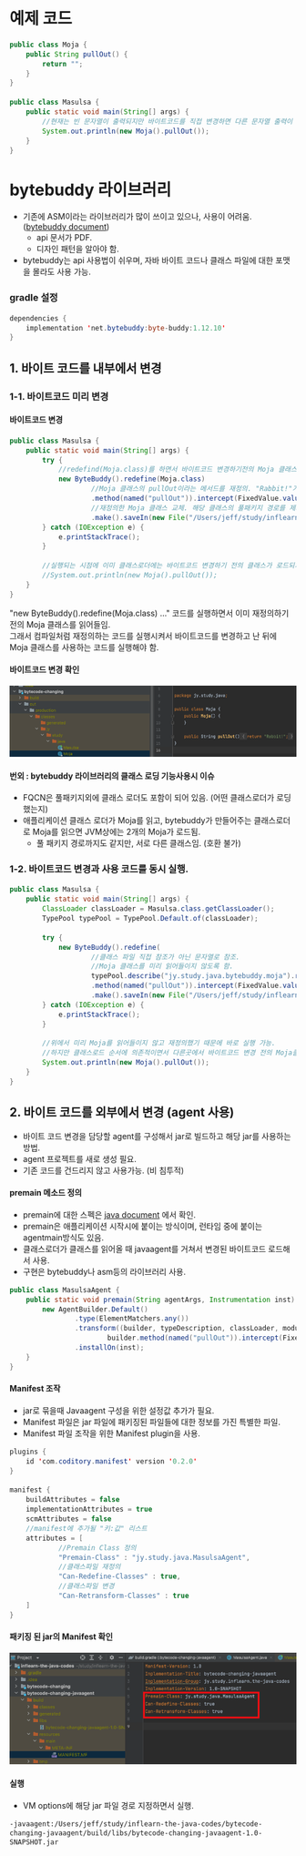 # 예제 코드

```java
public class Moja {
    public String pullOut() {
        return "";
    }
}

public class Masulsa {
    public static void main(String[] args) {
        //현재는 빈 문자열이 출력되지만 바이트코드를 직접 변경하면 다른 문자열 출력이 가능.
        System.out.println(new Moja().pullOut());
    }
}
```

# bytebuddy 라이브러리

* 기존에 ASM이라는 라이브러리가 많이 쓰이고 있으나, 사용이 어려움. ([bytebuddy document](https://bytebuddy.net))
    * api 문서가 PDF.
    * 디자인 패턴을 알아야 함.
* bytebuddy는 api 사용법이 쉬우며, 자바 바이트 코드나 클래스 파일에 대한 포맷을 몰라도 사용 가능.

### gradle 설정

```java
dependencies {
    implementation 'net.bytebuddy:byte-buddy:1.12.10'
}
```

## 1. 바이트 코드를 내부에서 변경

### 1-1. 바이트코드 미리 변경

#### 바이트코드 변경

```java
public class Masulsa {
    public static void main(String[] args) {
        try {
            //redefind(Moja.class)를 하면서 바이트코드 변경하기전의 Moja 클래스를 로드함. (이미 바이트코드 변경전의 클래스가 로드되기때문에 맨 아래의 실제 사용코드와 동시에 구동 불가)
            new ByteBuddy().redefine(Moja.class)
                    //Moja 클래스의 pullOut이라는 메서드를 재정의. "Rabbit!"가 반환되도록 수정.
                    .method(named("pullOut")).intercept(FixedValue.value("Rabbit!"))
                    //재정의한 Moja 클래스 교체. 해당 클래스의 풀패키지 경로를 제외한 경로를 지정.
                    .make().saveIn(new File("/Users/jeff/study/inflearn-the-java-codes/bytecode-changing/out/production/classes/"));
        } catch (IOException e) {
            e.printStackTrace();
        }

        //실행되는 시점에 이미 클래스로더에는 바이트코드 변경하기 전의 클래스가 로드되기때문에 동시 실행 불가.
        //System.out.println(new Moja().pullOut());
    }
}
```

"new ByteBuddy().redefine(Moja.class) ..." 코드를 실행하면서 이미 재정의하기 전의 Moja 클래스를 읽어들임.<br/>
그래서 컴파일처럼 재정의하는 코드를 실행시켜서 바이트코드를 변경하고 난 뒤에 Moja 클래스를 사용하는 코드를 실행해야 함.

#### 바이트코드 변경 확인

<img src="./images/bytecode changing bytebuddy.png">

#### 번외 : bytebuddy 라이브러리의 클래스 로딩 기능사용시 이슈

* FQCN은 풀패키지외에 클래스 로더도 포함이 되어 있음. (어떤 클래스로더가 로딩했는지)
* 애플리케이션 클래스 로더가 Moja를 읽고, bytebuddy가 만들어주는 클래스로더로 Moja를 읽으면 JVM상에는 2개의 Moja가 로드됨.
    * 풀 패키지 경로까지도 같지만, 서로 다른 클래스임. (호환 불가)

### 1-2. 바이트코드 변경과 사용 코드를 동시 실행.

```java
public class Masulsa {
    public static void main(String[] args) {
        ClassLoader classLoader = Masulsa.class.getClassLoader();
        TypePool typePool = TypePool.Default.of(classLoader);

        try {
            new ByteBuddy().redefine(
                    //클래스 파일 직접 참조가 아닌 문자열로 참조.
                    //Moja 클래스를 미리 읽어들이지 않도록 함.
                    typePool.describe("jy.study.java.bytebuddy.moja").resolve(), ClassFileLocator.ForClassLoader.of(classLoader))
                    .method(named("pullOut")).intercept(FixedValue.value("Rabbit!"))
                    .make().saveIn(new File("/Users/jeff/study/inflearn-the-java-codes/bytecode-changing/out/production/classes/"));
        } catch (IOException e) {
            e.printStackTrace();
        }

        //위에서 미리 Moja를 읽어들이지 않고 재정의했기 때문에 바로 실행 가능.
        //하지만 클래스로드 순서에 의존적이면서 다른곳에서 바이트코드 변경 전의 Moja클래스를 로드했다면 빈 문자열 출력.
        System.out.println(new Moja().pullOut());
    }
}
```

## 2. 바이트 코드를 외부에서 변경 (agent 사용)

* 바이트 코드 변경을 담당할 agent를 구성해서 jar로 빌드하고 해당 jar를 사용하는 방법.
* agent 프로젝트를 새로 생성 필요.
* 기존 코드를 건드리지 않고 사용가능. (비 침투적)

#### premain 메소드 정의

* premain에 대한 스펙은 [java document](https://docs.oracle.com/javase/8/docs/api/java/lang/instrument/package-summary.html) 에서 확인.
* premain은 애플리케이션 시작시에 붙이는 방식이며, 런타임 중에 붙이는 agentmain방식도 있음.
* 클래스로더가 클래스를 읽어올 때 javaagent를 거쳐서 변경된 바이트코드 로드해서 사용.
* 구현은 bytebuddy나 asm등의 라이브러리 사용.

```java
public class MasulsaAgent {
    public static void premain(String agentArgs, Instrumentation inst) {
        new AgentBuilder.Default()
                .type(ElementMatchers.any())
                .transform((builder, typeDescription, classLoader, module) ->
                        builder.method(named("pullOut")).intercept(FixedValue.value("Rabbit!")))
                .installOn(inst);
    }
}
```

#### Manifest 조작

* jar로 묶을때 Javaagent 구성을 위한 설정값 추가가 필요.
* Manifest 파일은 jar 파일에 패키징된 파일들에 대한 정보를 가진 특별한 파일.
* Manifest 파일 조작을 위한 Manifest plugin을 사용.

```java
plugins {
    id 'com.coditory.manifest' version '0.2.0'
}

manifest {
    buildAttributes = false
    implementationAttributes = true
    scmAttributes = false
    //manifest에 추가될 "키:값" 리스트
    attributes = [
            //Premain Class 정의
            "Premain-Class" : "jy.study.java.MasulsaAgent",
            //클래스파일 재정의
            "Can-Redefine-Classes" : true,
            //클래스파일 변경
            "Can-Retransform-Classes" : true
    ]
}
```

#### 패키징 된 jar의 Manifest 확인

<img src="./images/javaagent jar manifest.png">

#### 실행

* VM options에 해당 jar 파일 경로 지정하면서 실행.

```
-javaagent:/Users/jeff/study/inflearn-the-java-codes/bytecode-changing-javaagent/build/libs/bytecode-changing-javaagent-1.0-SNAPSHOT.jar
```

